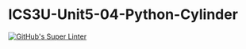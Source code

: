 # ICS3U-Unit5-04-Python-Cylinder

[![GitHub's Super Linter](https://github.com/matthew-meech/ICS3U-Unit5-04-Python-Cylinder/workflows/GitHub's%20Super%20Linter/badge.svg)](https://github.com/matthew-meech/ICS3U-Unit5-04-Python-Cylinder/actions)
